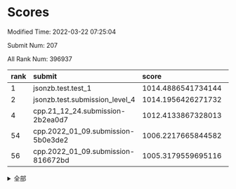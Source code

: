 # Scores

Modified Time: 2022-03-22 07:25:04

Submit Num: 207

All Rank Num: 396937

| rank |               submit               |       score        |       sigma        | pk_num |
| :--- | :--------------------------------- | :----------------- | :----------------- | :----- |
| 1    | jsonzb.test.test_1                 | 1014.4886541734144 | 0.8503277850653221 | 7668   |
| 2    | jsonzb.test.submission_level_4     | 1014.1956426271732 | 0.8205975904846553 | 7674   |
| 4    | cpp.21_12_24.submission-2b2ea0d7   | 1012.4133867328013 | 0.8081072567638579 | 7663   |
| 54   | cpp.2022_01_09.submission-5b0e3de2 | 1006.2217665844582 | 0.7374702243572866 | 7671   |
| 56   | cpp.2022_01_09.submission-816672bd | 1005.3179559695116 | 0.71824542226613   | 7672   |


<details>
<summary>全部</summary>

| rank |                 submit                 |       score        |       sigma        | pk_num |
| :--- | :------------------------------------- | :----------------- | :----------------- | :----- |
| 1    | jsonzb.test.test_1                     | 1014.4886541734144 | 0.8503277850653221 | 7668   |
| 2    | jsonzb.test.submission_level_4         | 1014.1956426271732 | 0.8205975904846553 | 7674   |
| 3    | gobigger.level_3.submission_level_3_10 | 1012.5501379876324 | 0.7835828092664284 | 7668   |
| 4    | cpp.21_12_24.submission-2b2ea0d7       | 1012.4133867328013 | 0.8081072567638579 | 7663   |
| 5    | gobigger.level_3.submission_level_3_24 | 1011.6031822185439 | 0.8018468437011051 | 7672   |
| 6    | gobigger.level_3.submission_level_3_27 | 1011.5879308226713 | 0.7528376492188632 | 7668   |
| 7    | gobigger.level_3.submission_level_3_12 | 1011.0540095685184 | 0.7681592361100948 | 7665   |
| 8    | gobigger.level_3.submission_level_3_7  | 1010.9935958950581 | 0.7864673856871536 | 7669   |
| 9    | gobigger.level_3.submission_level_3_21 | 1010.9069022483432 | 0.7721457035026734 | 7669   |
| 10   | gobigger.level_3.submission_level_3_26 | 1010.8864983526126 | 0.7771792947289347 | 7673   |
| 11   | gobigger.level_3.submission_level_3_40 | 1010.7545268409722 | 0.7598845492244091 | 7667   |
| 12   | gobigger.level_3.submission_level_3_15 | 1010.7450435254308 | 0.7660656424759417 | 7669   |
| 13   | gobigger.level_3.submission_level_3_39 | 1010.7103910513167 | 0.7817155177956758 | 7675   |
| 14   | gobigger.level_3.submission_level_3_48 | 1010.6438744873292 | 0.7688832616450649 | 7671   |
| 15   | gobigger.level_3.submission_level_3_9  | 1010.629751469455  | 0.7953135707986595 | 7674   |
| 16   | gobigger.level_3.submission_level_3_1  | 1010.5447034043368 | 0.7593214254599036 | 7671   |
| 17   | gobigger.level_3.submission_level_3_33 | 1010.5343411636757 | 0.7502166820513819 | 7675   |
| 18   | gobigger.level_3.submission_level_3_19 | 1010.4911396096354 | 0.762257355578342  | 7671   |
| 19   | gobigger.level_3.submission_level_3_44 | 1010.4121190649029 | 0.7703032644439115 | 7669   |
| 20   | gobigger.level_3.submission_level_3_37 | 1010.3950881165671 | 0.7530067039226314 | 7667   |
| 21   | gobigger.level_3.submission_level_3_8  | 1010.370345948651  | 0.7669839222101299 | 7667   |
| 22   | gobigger.level_3.submission_level_3_14 | 1010.330394914336  | 0.7720498341247679 | 7675   |
| 23   | gobigger.level_3.submission_level_3_30 | 1010.3232002879174 | 0.7594441371356627 | 7674   |
| 24   | gobigger.level_3.submission_level_3_18 | 1010.307906088007  | 0.7799812167615154 | 7668   |
| 25   | gobigger.level_3.submission_level_3_0  | 1010.1679928626846 | 0.7408332011742037 | 7663   |
| 26   | gobigger.level_3.submission_level_3_35 | 1010.1679026510772 | 0.7574744475778517 | 7672   |
| 27   | gobigger.level_3.submission_level_3_36 | 1010.1434681562469 | 0.7408275029545074 | 7666   |
| 28   | gobigger.level_3.submission_level_3_16 | 1010.0402744146672 | 0.753217346038957  | 7668   |
| 29   | gobigger.level_3.submission_level_3_22 | 1010.0107570438848 | 0.752160310776994  | 7672   |
| 30   | gobigger.level_3.submission_level_3_2  | 1010.0098253957896 | 0.7650581406269935 | 7673   |
| 31   | gobigger.level_3.submission_level_3_13 | 1009.9350203758028 | 0.7560202103016678 | 7667   |
| 32   | gobigger.level_3.submission_level_3_42 | 1009.9219398525794 | 0.7589750970225284 | 7669   |
| 33   | gobigger.level_3.submission_level_3_31 | 1009.8923645916074 | 0.7721252214257556 | 7670   |
| 34   | gobigger.level_3.submission_level_3_49 | 1009.7436198048434 | 0.747227770510478  | 7673   |
| 35   | gobigger.level_3.submission_level_3_23 | 1009.7393905666054 | 0.7520954695447108 | 7669   |
| 36   | gobigger.level_3.submission_level_3_4  | 1009.7094389948468 | 0.7564289127619545 | 7670   |
| 37   | gobigger.level_3.submission_level_3_11 | 1009.5634111068676 | 0.7497389164410264 | 7667   |
| 38   | gobigger.level_3.submission_level_3_47 | 1009.5599521126601 | 0.7419531000334767 | 7669   |
| 39   | gobigger.level_3.submission_level_3_38 | 1009.5092684767483 | 0.7250129001197645 | 7669   |
| 40   | gobigger.level_3.submission_level_3_3  | 1009.4583769700117 | 0.7574604712103064 | 7674   |
| 41   | gobigger.level_3.submission_level_3_43 | 1009.3510692678728 | 0.7616144943328437 | 7670   |
| 42   | gobigger.level_3.submission_level_3_32 | 1009.3338566179929 | 0.7420313720065725 | 7672   |
| 43   | gobigger.level_3.submission_level_3_6  | 1009.3128662163452 | 0.7644382932549665 | 7675   |
| 44   | gobigger.level_3.submission_level_3_34 | 1009.3041089335038 | 0.7461719874670535 | 7671   |
| 45   | gobigger.level_3.submission_level_3_25 | 1009.0912888511833 | 0.7432186060690574 | 7671   |
| 46   | gobigger.level_3.submission_level_3_5  | 1009.0232752402886 | 0.7416721393207819 | 7669   |
| 47   | gobigger.level_3.submission_level_3_29 | 1008.7249597373446 | 0.7438674297794536 | 7668   |
| 48   | gobigger.level_3.submission_level_3_41 | 1008.5282112589422 | 0.7505753362965727 | 7673   |
| 49   | gobigger.level_3.submission_level_3_45 | 1008.5186125979927 | 0.7456328897272154 | 7670   |
| 50   | gobigger.level_3.submission_level_3_46 | 1008.4429413007181 | 0.7372882756912871 | 7671   |
| 51   | gobigger.level_3.submission_level_3_20 | 1008.3817847853019 | 0.7340684392158457 | 7673   |
| 52   | gobigger.level_3.submission_level_3_28 | 1008.1579279982005 | 0.7484498231517123 | 7673   |
| 53   | gobigger.level_3.submission_level_3_17 | 1007.5049016500978 | 0.7587988557676576 | 7670   |
| 54   | cpp.2022_01_09.submission-5b0e3de2     | 1006.2217665844582 | 0.7374702243572866 | 7671   |
| 55   | gobigger.level_1.submission_level_1_35 | 1005.6489410739638 | 0.7183100665810831 | 7669   |
| 56   | cpp.2022_01_09.submission-816672bd     | 1005.3179559695116 | 0.71824542226613   | 7672   |
| 57   | gobigger.level_1.submission_level_1_24 | 1005.1602414968371 | 0.7315585133450189 | 7673   |
| 58   | gobigger.level_1.submission_level_1_37 | 1005.034631468608  | 0.7137479676346221 | 7672   |
| 59   | gobigger.level_1.submission_level_1_16 | 1004.7821541181968 | 0.7308181363367262 | 7672   |
| 60   | gobigger.level_1.submission_level_1_30 | 1004.4146737526112 | 0.7191710559004254 | 7667   |
| 61   | gobigger.level_1.submission_level_1_42 | 1004.1696883884122 | 0.7162515312491379 | 7669   |
| 62   | gobigger.level_1.submission_level_1_1  | 1004.1457388829069 | 0.7127549389164489 | 7673   |
| 63   | gobigger.level_1.submission_level_1_38 | 1003.9941062236935 | 0.7119050484428613 | 7675   |
| 64   | gobigger.level_1.submission_level_1_32 | 1003.8935871069228 | 0.7235859783736889 | 7669   |
| 65   | gobigger.level_1.submission_level_1_44 | 1003.8931639526791 | 0.7068585018744926 | 7669   |
| 66   | gobigger.level_1.submission_level_1_29 | 1003.8546262851963 | 0.7350958172556135 | 7677   |
| 67   | gobigger.level_1.submission_level_1_25 | 1003.8479164156263 | 0.7216220852228995 | 7670   |
| 68   | gobigger.level_1.submission_level_1_28 | 1003.8388701614872 | 0.7252993970413486 | 7669   |
| 69   | gobigger.level_1.submission_level_1_22 | 1003.7253290698251 | 0.7161962412364888 | 7672   |
| 70   | gobigger.level_1.submission_level_1_8  | 1003.6163972579966 | 0.7155802063454524 | 7672   |
| 71   | gobigger.level_1.submission_level_1_49 | 1003.5357614356125 | 0.7207386569274267 | 7664   |
| 72   | gobigger.level_1.submission_level_1_36 | 1003.3468999118181 | 0.7155322916719729 | 7676   |
| 73   | gobigger.level_1.submission_level_1_46 | 1003.3375604382373 | 0.7178479117489415 | 7674   |
| 74   | gobigger.level_1.submission_level_1_17 | 1003.3161316207093 | 0.7195711359037948 | 7671   |
| 75   | gobigger.level_1.submission_level_1_23 | 1003.2673833739935 | 0.720416978607484  | 7666   |
| 76   | gobigger.level_1.submission_level_1_4  | 1003.2548265450615 | 0.7126198433262466 | 7669   |
| 77   | gobigger.level_1.submission_level_1_34 | 1003.2271856033118 | 0.7254739873196582 | 7670   |
| 78   | gobigger.level_1.submission_level_1_45 | 1003.1754950672794 | 0.7093206541682288 | 7671   |
| 79   | gobigger.level_1.submission_level_1_9  | 1003.1520254910336 | 0.71831125035429   | 7668   |
| 80   | gobigger.level_1.submission_level_1_11 | 1003.1487926088669 | 0.7226182428941669 | 7669   |
| 81   | gobigger.level_1.submission_level_1_13 | 1003.060174253084  | 0.7109869658254837 | 7672   |
| 82   | gobigger.level_1.submission_level_1_7  | 1003.0400480600941 | 0.720510619224597  | 7668   |
| 83   | gobigger.level_1.submission_level_1_26 | 1002.9994862226772 | 0.7260113958149996 | 7670   |
| 84   | gobigger.level_1.submission_level_1_21 | 1002.905209373347  | 0.7223523861713561 | 7670   |
| 85   | gobigger.level_1.submission_level_1_12 | 1002.8553779075206 | 0.7237460896871181 | 7667   |
| 86   | gobigger.level_1.submission_level_1_33 | 1002.8552277991685 | 0.7118048420592384 | 7672   |
| 87   | gobigger.level_1.submission_level_1_20 | 1002.8522258764633 | 0.7146703076696376 | 7671   |
| 88   | gobigger.level_1.submission_level_1_14 | 1002.840367093847  | 0.7274965963700145 | 7676   |
| 89   | gobigger.level_1.submission_level_1_6  | 1002.7707892551089 | 0.704261745601584  | 7670   |
| 90   | gobigger.level_1.submission_level_1_40 | 1002.7525580562773 | 0.7072451327939739 | 7669   |
| 91   | gobigger.level_1.submission_level_1_27 | 1002.7519534165458 | 0.7256673574418816 | 7666   |
| 92   | gobigger.level_1.submission_level_1_5  | 1002.7137813725784 | 0.7195212818941833 | 7674   |
| 93   | gobigger.level_1.submission_level_1_15 | 1002.7037986330612 | 0.7092147401018468 | 7676   |
| 94   | gobigger.level_1.submission_level_1_18 | 1002.6720802734185 | 0.7198848312688414 | 7670   |
| 95   | gobigger.level_1.submission_level_1_43 | 1002.6660548104079 | 0.7106629120123686 | 7669   |
| 96   | gobigger.level_1.submission_level_1_10 | 1002.5369510121574 | 0.7207602445845364 | 7677   |
| 97   | gobigger.level_1.submission_level_1_3  | 1002.4871175171326 | 0.7174036554617963 | 7673   |
| 98   | gobigger.level_1.submission_level_1_41 | 1002.391513966539  | 0.7084381841642441 | 7667   |
| 99   | gobigger.level_1.submission_level_1_0  | 1002.3430328759717 | 0.7080142164125471 | 7671   |
| 100  | gobigger.level_1.submission_level_1_48 | 1002.2728875847708 | 0.7190635031286837 | 7669   |
| 101  | gobigger.level_1.submission_level_1_47 | 1002.2260023761274 | 0.7122172194361408 | 7672   |
| 102  | gobigger.level_1.submission_level_1_31 | 1002.188754034154  | 0.706568448244744  | 7669   |
| 103  | gobigger.level_1.submission_level_1_2  | 1002.0550553152876 | 0.7117949516496027 | 7665   |
| 104  | gobigger.level_1.submission_level_1_39 | 1001.8928872798609 | 0.7079587679549513 | 7670   |
| 105  | gobigger.level_1.submission_level_1_19 | 1001.6986667220294 | 0.7066483467374663 | 7665   |
| 106  | gobigger.random.submission_random_28   | 997.7699452134804  | 0.7080272280460557 | 7668   |
| 107  | gobigger.random.submission_random_4    | 997.2371467504142  | 0.7076740035088408 | 7670   |
| 108  | gobigger.random.submission_random_46   | 997.220129184569   | 0.7008373572968392 | 7672   |
| 109  | gobigger.random.submission_random_8    | 997.0670786320682  | 0.7093534485518791 | 7673   |
| 110  | gobigger.random.submission_random_47   | 997.0497015306603  | 0.7000368330577202 | 7672   |
| 111  | gobigger.random.submission_random_39   | 997.0410165858506  | 0.7012337766946484 | 7673   |
| 112  | gobigger.random.submission_random_40   | 996.8544754214046  | 0.7208824449721949 | 7672   |
| 113  | gobigger.random.submission_random_10   | 996.8544266251238  | 0.7064681186041649 | 7670   |
| 114  | gobigger.random.submission_random_43   | 996.7612408323774  | 0.7092199920455462 | 7666   |
| 115  | gobigger.random.submission_random_6    | 996.7291768460367  | 0.7113990464954194 | 7670   |
| 116  | gobigger.random.submission_random_45   | 996.6862189643283  | 0.7120603420765834 | 7669   |
| 117  | gobigger.random.submission_random_24   | 996.6663298451343  | 0.7111244546360526 | 7673   |
| 118  | gobigger.random.submission_random_15   | 996.649834407638   | 0.7169698705492348 | 7672   |
| 119  | gobigger.random.submission_random_26   | 996.5072030215285  | 0.7117740642772505 | 7671   |
| 120  | gobigger.random.submission_random_23   | 996.4888052153414  | 0.6986223519248684 | 7666   |
| 121  | gobigger.random.submission_random_0    | 996.3695709618386  | 0.6985624833843531 | 7674   |
| 122  | gobigger.random.submission_random_32   | 996.3399059028444  | 0.7127654269063293 | 7665   |
| 123  | gobigger.random.submission_random_19   | 996.3194289019633  | 0.7061191312349177 | 7666   |
| 124  | gobigger.random.submission_random_5    | 996.1510239119483  | 0.7207441253359385 | 7670   |
| 125  | gobigger.random.submission_random_31   | 996.1205001366383  | 0.7095705338548453 | 7669   |
| 126  | gobigger.random.submission_random_34   | 996.0259762748846  | 0.6971878659347547 | 7663   |
| 127  | gobigger.random.submission_random_7    | 995.95556326017    | 0.698520437117435  | 7668   |
| 128  | gobigger.random.submission_random_12   | 995.9220152479556  | 0.7151989806923904 | 7668   |
| 129  | gobigger.random.submission_random_22   | 995.9173759673264  | 0.7162675366022506 | 7672   |
| 130  | gobigger.random.submission_random_2    | 995.9018408462744  | 0.7030129179623769 | 7671   |
| 131  | gobigger.random.submission_random_49   | 995.8130032965207  | 0.7261041070051326 | 7669   |
| 132  | gobigger.random.submission_random_38   | 995.7959062984244  | 0.711234271789916  | 7671   |
| 133  | gobigger.random.submission_random_44   | 995.7523292129812  | 0.7106861051669754 | 7674   |
| 134  | gobigger.random.submission_random_13   | 995.7345705152518  | 0.7071024315162381 | 7667   |
| 135  | gobigger.random.submission_random_14   | 995.6466922715191  | 0.7113550737412646 | 7669   |
| 136  | gobigger.random.submission_random_18   | 995.5454269925318  | 0.7171504295444687 | 7674   |
| 137  | gobigger.random.submission_random_41   | 995.4971453234933  | 0.7179548055202264 | 7672   |
| 138  | gobigger.random.submission_random_42   | 995.4668038408422  | 0.7087588446217468 | 7672   |
| 139  | gobigger.random.submission_random_30   | 995.4244438516088  | 0.7153385988344583 | 7671   |
| 140  | gobigger.random.submission_random_11   | 995.389557605643   | 0.7070058444105821 | 7669   |
| 141  | gobigger.random.submission_random_35   | 995.373923303345   | 0.7057914357851809 | 7671   |
| 142  | gobigger.random.submission_random_36   | 995.3706159731005  | 0.7005311239185369 | 7676   |
| 143  | gobigger.random.submission_random_27   | 995.3404104901401  | 0.7128001766150586 | 7673   |
| 144  | gobigger.random.submission_random_21   | 995.301370367255   | 0.7104226055922053 | 7670   |
| 145  | gobigger.random.submission_random_3    | 995.2979642396682  | 0.7169005466780539 | 7671   |
| 146  | gobigger.random.submission_random_37   | 995.2850410502099  | 0.7077083664721164 | 7672   |
| 147  | gobigger.random.submission_random_25   | 995.2780430573374  | 0.7027401315787016 | 7670   |
| 148  | gobigger.random.submission_random_1    | 995.2416378387885  | 0.7146720470343418 | 7669   |
| 149  | gobigger.random.submission_random_20   | 995.1265787729457  | 0.7110768678160833 | 7674   |
| 150  | gobigger.random.submission_random_33   | 995.0640220437934  | 0.7362173941556749 | 7669   |
| 151  | gobigger.random.submission_random_16   | 995.031374046661   | 0.7080592528795934 | 7669   |
| 152  | gobigger.random.submission_random_17   | 995.0244863682706  | 0.7143690729174663 | 7670   |
| 153  | gobigger.random.submission_random_48   | 994.8943475630017  | 0.7125774453226007 | 7672   |
| 154  | gobigger.random.submission_random_29   | 994.8611257779522  | 0.7121530374495867 | 7667   |
| 155  | gobigger.random.submission_random_9    | 994.7871640678395  | 0.7234792563250784 | 7666   |
| 156  | gobigger.level_2.submission_level_2_36 | 994.1741025883784  | 0.7321795171192295 | 7670   |
| 157  | gobigger.level_2.submission_level_2_7  | 993.8555158444649  | 0.7280803785472892 | 7669   |
| 158  | gobigger.level_2.submission_level_2_5  | 993.6561979708329  | 0.7407478409918348 | 7667   |
| 159  | gobigger.level_2.submission_level_2_47 | 993.6537100753447  | 0.7278172145762253 | 7671   |
| 160  | gobigger.level_2.submission_level_2_18 | 993.5705453567622  | 0.7352715061425202 | 7666   |
| 161  | gobigger.level_2.submission_level_2_10 | 993.4378884469781  | 0.7431672743325787 | 7671   |
| 162  | gobigger.level_2.submission_level_2_25 | 993.2692713042827  | 0.7538558651305243 | 7669   |
| 163  | gobigger.level_2.submission_level_2_6  | 993.1329140627176  | 0.7363953513559025 | 7674   |
| 164  | gobigger.level_2.submission_level_2_48 | 992.8904969160286  | 0.7391154374038892 | 7673   |
| 165  | gobigger.level_2.submission_level_2_43 | 992.8360274294247  | 0.75488300949305   | 7676   |
| 166  | gobigger.level_2.submission_level_2_30 | 992.8100126151669  | 0.7431482423916911 | 7670   |
| 167  | gobigger.level_2.submission_level_2_15 | 992.7602495125035  | 0.7657401097142839 | 7671   |
| 168  | gobigger.level_2.submission_level_2_39 | 992.700371698677   | 0.7441048036745098 | 7668   |
| 169  | gobigger.level_2.submission_level_2_14 | 992.6640624699495  | 0.7468694506172553 | 7668   |
| 170  | gobigger.level_2.submission_level_2_37 | 992.5505075940964  | 0.7456504199330557 | 7671   |
| 171  | gobigger.level_2.submission_level_2_40 | 992.5161567648408  | 0.7394493082736918 | 7672   |
| 172  | gobigger.level_2.submission_level_2_38 | 992.4903663727194  | 0.7338844205547629 | 7670   |
| 173  | gobigger.level_2.submission_level_2_8  | 992.4863823519821  | 0.7571520562010152 | 7673   |
| 174  | gobigger.level_2.submission_level_2_35 | 992.4784627086652  | 0.7383584545005543 | 7673   |
| 175  | gobigger.level_2.submission_level_2_34 | 992.4407990862179  | 0.7432094473742664 | 7673   |
| 176  | gobigger.level_2.submission_level_2_44 | 992.3543115123551  | 0.762776010431073  | 7672   |
| 177  | gobigger.level_2.submission_level_2_1  | 992.3114486204283  | 0.7338265419328435 | 7669   |
| 178  | gobigger.level_2.submission_level_2_9  | 992.2778425493757  | 0.7383576733873248 | 7674   |
| 179  | gobigger.level_2.submission_level_2_29 | 992.2012266572029  | 0.7371128255102405 | 7673   |
| 180  | gobigger.level_2.submission_level_2_26 | 992.1979853358048  | 0.7498213233724828 | 7670   |
| 181  | gobigger.level_2.submission_level_2_13 | 992.1887073601903  | 0.7467797505633649 | 7673   |
| 182  | gobigger.level_2.submission_level_2_45 | 992.1700119760542  | 0.7507451146482718 | 7665   |
| 183  | gobigger.level_2.submission_level_2_28 | 992.1565008624849  | 0.7513158042722976 | 7672   |
| 184  | gobigger.level_2.submission_level_2_3  | 992.1462464170893  | 0.7478842228526851 | 7674   |
| 185  | gobigger.level_2.submission_level_2_12 | 991.9825280988808  | 0.7530946237957715 | 7670   |
| 186  | gobigger.level_2.submission_level_2_42 | 991.887843292232   | 0.7477061872258318 | 7677   |
| 187  | gobigger.level_2.submission_level_2_11 | 991.8791930674955  | 0.733309415842311  | 7669   |
| 188  | gobigger.level_2.submission_level_2_2  | 991.8740152680718  | 0.7612837162293795 | 7668   |
| 189  | gobigger.level_2.submission_level_2_31 | 991.6402782931152  | 0.743263879082139  | 7667   |
| 190  | gobigger.level_2.submission_level_2_49 | 991.6116689583852  | 0.7543824737767092 | 7668   |
| 191  | gobigger.level_2.submission_level_2_22 | 991.5624515099671  | 0.7496420463211385 | 7666   |
| 192  | gobigger.level_2.submission_level_2_33 | 991.4527297069839  | 0.7435467129653566 | 7668   |
| 193  | gobigger.level_2.submission_level_2_4  | 991.4452759145677  | 0.7355957267965838 | 7669   |
| 194  | gobigger.level_2.submission_level_2_23 | 991.4266237195109  | 0.7470988423133564 | 7666   |
| 195  | gobigger.level_2.submission_level_2_41 | 991.3188647823915  | 0.730976854156241  | 7675   |
| 196  | gobigger.level_2.submission_level_2_32 | 991.2549721193196  | 0.7604891104099482 | 7670   |
| 197  | gobigger.level_2.submission_level_2_16 | 991.2307300994539  | 0.7581587044624344 | 7672   |
| 198  | gobigger.level_2.submission_level_2_19 | 991.2072950218511  | 0.7690252121819929 | 7673   |
| 199  | gobigger.level_2.submission_level_2_17 | 991.1927259653235  | 0.7687333476528507 | 7671   |
| 200  | gobigger.level_2.submission_level_2_46 | 991.1850415905692  | 0.7538574611028296 | 7667   |
| 201  | gobigger.level_2.submission_level_2_27 | 991.1414918043996  | 0.7485458169198562 | 7669   |
| 202  | gobigger.level_2.submission_level_2_20 | 991.047975870296   | 0.7748820853120256 | 7670   |
| 203  | gobigger.level_2.submission_level_2_0  | 990.9672534806936  | 0.7354230752373426 | 7671   |
| 204  | gobigger.level_2.submission_level_2_21 | 990.8000298231059  | 0.7462892816443332 | 7667   |
| 205  | gobigger.level_2.submission_level_2_24 | 989.427616065295   | 0.7693587766243671 | 7665   |
| 206  | gobigger.none.submission_none_0        | 976.9228582647404  | 1.4371323814208206 | 7665   |
| 207  | gobigger.none.submission_none_1        | 975.677653326783   | 1.5955820171781567 | 7675   |

</details>